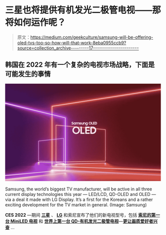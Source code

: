 # 三星也将提供有机发光二极管电视——那将如何运作呢？

> 原文：<https://medium.com/geekculture/samsung-will-be-offering-oled-tvs-too-so-how-will-that-work-8eba0955ccb9?source=collection_archive---------17----------------------->

## 韩国在 2022 年有一个复杂的电视市场战略，下面是可能发生的事情

![](img/144e5d556820c458a0c19e811c7238cc.png)

Samsung, the world’s biggest TV manufacturer, will be active in all three current display technologies this year — LED/LCD, QD-OLED and OLED — via a deal it made with LG Display. It’s a first for the Koreans and a rather exciting development for the TV market in general. (Image: Samsung)

**CES 2022** —期间 [**三星**](/geekculture/ces-2022-samsung-focuses-on-software-for-its-2022-smart-tvs-9b259e60730d) 、 [**LG**](/geekculture/ces-2022-lg-fails-to-excite-with-its-new-tvs-60496c08efb) 和索尼宣布了他们的新电视型号，包括 [**索尼的第一台 MiniLED 电视**](/geekculture/ces-2022-sony-gets-into-the-miniled-tv-game-too-8af8c372f6bc) 和 [**世界上第一台 QD-有机发光二极管电视**](/geekculture/ces-2022-sony-launches-the-worlds-first-qd-oled-tvs-7af23da17386)—[**更让画质爱好者兴奋**](https://debugger.medium.com/ces-2022-and-just-like-that-tvs-are-exciting-again-58aaf3125655) …